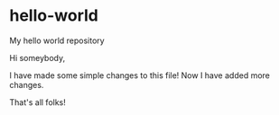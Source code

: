 # hello-world
My hello world repository

Hi someybody,

I have made some simple changes to this file! Now I have added more changes.

That's all folks!
